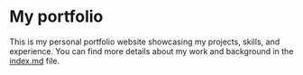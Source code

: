 # My portfolio

This is my personal portfolio website showcasing my projects, skills, and experience.
You can find more details about my work and background in the [index.md](index.md) file.
